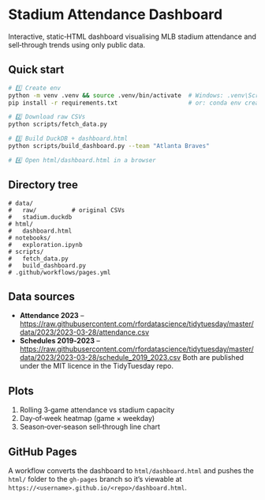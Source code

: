 
# Stadium Attendance Dashboard
Interactive, static‑HTML dashboard visualising MLB stadium attendance and sell‑through trends using only public data.

## Quick start
```bash
# 1️⃣ Create env
python -m venv .venv && source .venv/bin/activate  # Windows: .venv\Scripts\Activate.ps1
pip install -r requirements.txt                    # or: conda env create -f environment.yml

# 2️⃣ Download raw CSVs
python scripts/fetch_data.py

# 3️⃣ Build DuckDB + dashboard.html
python scripts/build_dashboard.py --team "Atlanta Braves"

# 4️⃣ Open html/dashboard.html in a browser
```

## Directory tree
```text
# data/
#   raw/          # original CSVs
#   stadium.duckdb
# html/
#   dashboard.html
# notebooks/
#   exploration.ipynb
# scripts/
#   fetch_data.py
#   build_dashboard.py
# .github/workflows/pages.yml
```

## Data sources
* **Attendance 2023** – <https://raw.githubusercontent.com/rfordatascience/tidytuesday/master/data/2023/2023-03-28/attendance.csv>
* **Schedules 2019‑2023** – <https://raw.githubusercontent.com/rfordatascience/tidytuesday/master/data/2023/2023-03-28/schedule_2019_2023.csv>
Both are published under the MIT licence in the TidyTuesday repo.

## Plots
1. Rolling 3‑game attendance vs stadium capacity
2. Day‑of‑week heatmap (game × weekday)
3. Season‑over‑season sell‑through line chart

## GitHub Pages
A workflow converts the dashboard to `html/dashboard.html` and pushes the `html/` folder to the `gh-pages` branch so it’s viewable at `https://<username>.github.io/<repo>/dashboard.html`.

